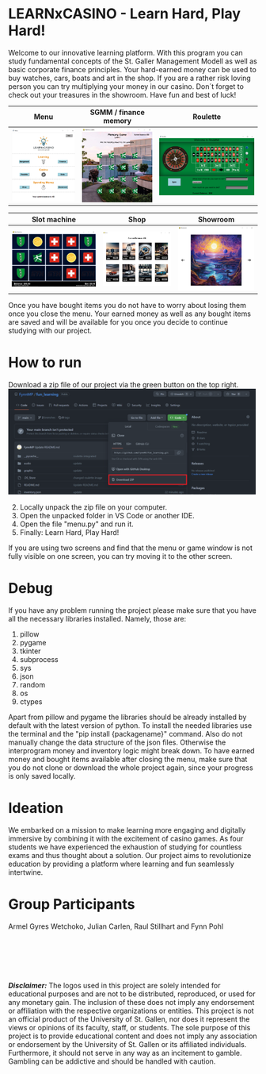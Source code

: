 # LEARNxCASINO - Learn Hard, Play Hard!

Welcome to our innovative learning platform. With this program you can study fundamental concepts of the St. Galler Management Modell as well as basic corporate finance principles. Your hard-earned money can be used to buy watches, cars, boats and art in the shop. If you are a rather risk loving person you can try multiplying your money in our casino. Don´t forget to check out your treasures in the showroom. Have fun and best of luck!

Menu                                                    |  SGMM / finance memory                              |  Roulette           
:------------------------------------------------------:|:------------------------------------------------------:|:------------------------------------------------------:
<img src="graphic/Readme/menu.png" width="220">         |  <img src="graphic/Readme/memory.png" width="230">     | <img src="graphic/Readme/roulette.png" width="330"> 

Slot machine                                            |  Shop                                                  |  Showroom           
:------------------------------------------------------:|:------------------------------------------------------:|:------------------------------------------------------:
<img src="graphic/Readme/slot.png" width="290">         |  <img src="graphic/Readme/shop.png" width="250">       | <img src="graphic/Readme/showroom.png" width="240">


Once you have bought items you do not have to worry about losing them once you close the menu. Your earned money as well as any bought items are saved and will be available for you once you decide to continue studying with our project. 

# How to run
Download a zip file of our project via the green button on the top right. <br />
<img src="graphic/Readme/download.png" width="500"> 

2. Locally unpack the zip file on your computer.
3. Open the unpacked folder in VS Code or another IDE.
4. Open the file "menu.py" and run it. 
5. Finally: Learn Hard, Play Hard!

If you are using two screens and find that the menu or game window is not fully visible on one screen, you can try moving it to the other screen.

# Debug
If you have any problem running the project please make sure that you have all the necessary libraries installed. Namely, those are: 
1. pillow
3. pygame
4. tkinter
5. subprocess 
6. sys
7. json
8. random
9. os
10. ctypes

Apart from pillow and pygame the libraries should be already installed by default with the latest version of python. To install the needed libraries use the terminal and the "pip install {packagename}" command. 
Also do not manually change the data structure of the json files. Otherwise the interprogram money and inventory logic might break down. To have earned money and bought items available after closing the menu, make sure that you do not clone or download the whole project again, since your progress is only saved locally.  

# Ideation
We embarked on a mission to make learning more engaging and digitally immersive by combining it with the excitement of casino games. As four students we have experienced the exhaustion of studying for countless exams and thus thought about a solution. Our project aims to revolutionize education by providing a platform where learning and fun seamlessly intertwine.

# Group Participants
Armel Gyres Wetchoko, Julian Carlen, Raul Stillhart and Fynn Pohl 
<br />
<br />
<br />
<br />
<br />
<br />
<br />
***Disclaimer:*** The logos used in this project are solely intended for educational purposes and are not to be distributed, reproduced, or used for any monetary gain. The inclusion of these does not imply any endorsement or affiliation with the respective organizations or entities. This project is not an official product of the University of St. Gallen, nor does it represent the views or opinions of its faculty, staff, or students. The sole purpose of this project is to provide educational content and does not imply any association or endorsement by the University of St. Gallen or its affiliated individuals. Furthermore, it should not serve in any way as an incitement to gamble. 
Gambling can be addictive and should be handled with caution. 
